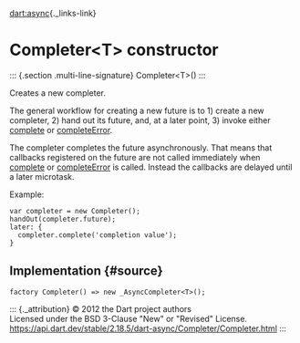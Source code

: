 [dart:async](../../dart-async/dart-async-library){._links-link}

Completer\<T\> constructor
==========================

::: {.section .multi-line-signature}
Completer\<T\>()
:::

Creates a new completer.

The general workflow for creating a new future is to 1) create a new
completer, 2) hand out its future, and, at a later point, 3) invoke
either [complete](complete) or [completeError](completeerror).

The completer completes the future asynchronously. That means that
callbacks registered on the future are not called immediately when
[complete](complete) or [completeError](completeerror) is called.
Instead the callbacks are delayed until a later microtask.

Example:

``` {.language-dart data-language="dart"}
var completer = new Completer();
handOut(completer.future);
later: {
  completer.complete('completion value');
}
```

Implementation {#source}
--------------

``` {.language-dart data-language="dart"}
factory Completer() => new _AsyncCompleter<T>();
```

::: {._attribution}
© 2012 the Dart project authors\
Licensed under the BSD 3-Clause \"New\" or \"Revised\" License.\
<https://api.dart.dev/stable/2.18.5/dart-async/Completer/Completer.html>
:::
